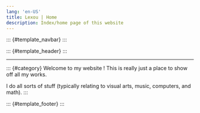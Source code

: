 ```yaml
---
lang: 'en-US'
title: Lexou | Home
description: Index/home page of this website
---
```


::: {#template_navbar}
:::

::: {#template_header}
:::

------------------------------------------------------------------------

::: {#category}
Welcome to my website ! This is really just a place to show off all my works.

I do all sorts of stuff (typically relating to visual arts, music, computers, and math).
:::

::: {#template_footer}
:::
